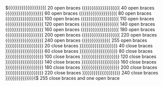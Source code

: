 ${{{{{{{{{{{{{{{{{{{{ 20 open braces
{{{{{{{{{{{{{{{{{{{{  40 open braces
{{{{{{{{{{{{{{{{{{{{  60 open braces
{{{{{{{{{{{{{{{{{{{{  80 open braces
{{{{{{{{{{{{{{{{{{{{ 100 open braces
{{{{{{{{{{{{{{{{{{{{ 110 open braces
{{{{{{{{{{{{{{{{{{{{ 120 open braces
{{{{{{{{{{{{{{{{{{{{ 140 open braces
{{{{{{{{{{{{{{{{{{{{ 160 open braces
{{{{{{{{{{{{{{{{{{{{ 180 open braces
{{{{{{{{{{{{{{{{{{{{ 200 open braces
{{{{{{{{{{{{{{{{{{{{ 220 open braces
{{{{{{{{{{{{{{{{{{{{ 240 open braces
{{{{{{{{{{{{{{{ 255 open braces
}}}}}}}}}}}}}}}}}}}}  20 close braces
}}}}}}}}}}}}}}}}}}}}  40 close braces
}}}}}}}}}}}}}}}}}}}}  60 close braces
}}}}}}}}}}}}}}}}}}}}  80 close braces
}}}}}}}}}}}}}}}}}}}} 100 close braces
}}}}}}}}}}}}}}}}}}}} 120 close braces
}}}}}}}}}}}}}}}}}}}} 140 close braces
}}}}}}}}}}}}}}}}}}}} 160 close braces
}}}}}}}}}}}}}}}}}}}} 180 close braces
}}}}}}}}}}}}}}}}}}}} 200 close braces
}}}}}}}}}}}}}}}}}}}} 220 close braces
}}}}}}}}}}}}}}}}}}}} 240 close braces
}}}}}}}}}}}}}}}{$ 255 close braces and one open brace
